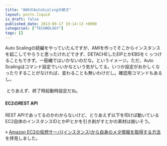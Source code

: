 ```yaml
---
title: "AWSのAutoScalingの続き"
layout: posts.liquid
is_draft: false
published_date: 2013-09-17 19:14:13 +0900
categories: ["TECHNOLOGY"]
tags: []
---
```


Auto Scalingの続編をやっていたんですが、AMIを作ってそこからインスタンスを起こしてやろうと思ったけれどできず、DETACHEしたEIPとかEBSをくっつけることもできず。一筋縄ではいかないのだな。というイメージ。ただ、Auto Scalingはコマンド設定でいいかなという気がしてる。いつか設定がおかしくなったりすることがなければ、変わることも無いわけだし。確認用コマンドもあるし。  
&nbsp;  
&nbsp;とりあえず、終了時起動時設定だね。

#### EC2のREST API
REST APIであってるのかわからないけど、とりあえず以下を叩けば動いているEC2自体のインスタンスIDとかIPとかを引き剥がすとかの素材は揃いそう。

» [Amazon EC2の仮想サーバ(インスタンス)から自身のメタ情報を取得する方法](http://d.hatena.ne.jp/rx7/20100605/p1) を拝見しました。


